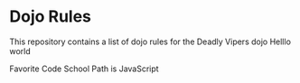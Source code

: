 Dojo Rules
==========

This repository contains a list of dojo rules for the Deadly Vipers dojo
Helllo world

Favorite Code School Path is JavaScript

